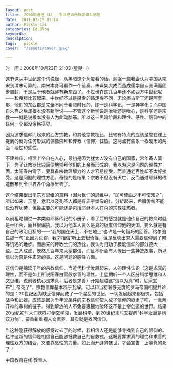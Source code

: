```yaml
---
layout: post  
title:  2006年通信（4）——中世纪自然神学课后感悟  
date:  2011-03-15 01:14  
author: Pickle Cai  
categories: EduBlog  
keywords: 
description:   
tags:	pickle   
cover:  "/assets/cover.jpeg"  

---  
```

    
时　间：2006年10月23日 21:03 (星期一)

这节课从中世纪这个词说起，从黑暗这个角度看的话，勉强一些我会认为中国从南宋到清末可算的。南宋本身可看作一个前奏。朱熹集大成而造成儒学自认圆满而固步自封。于是后于他者就鲜有新东西了。不过也许这几百年还不如西方中世纪呢——和希腊比较起来，中世纪不过是探索的路走得不同，无论奥古斯丁还是阿奎那，他们的东西都是完全不同于希腊时代的，即一是科学化，一是神学化；而中国自朱熹之后却根本没有新学说——不管这个新学说是唯物还是唯心，是科学还是宗教——就是说根本没有人为此动脑筋。所以这一黑暗阶段和理性、感性、信仰中的任何一个都没资格搭界。    

因为追求信仰而起来的西方宗教，和其他宗教相比，比较有特点的应该是您在课上提到的反对任何形式的偶像崇拜和传教（信仰）狂热。这两点有些象一枚硬币的两面：理性和感性。    

不建神庙，相信上帝自在人心，最初是因为犹太人没有自己的国家，常年寄人篱下，为了让教徒比较简便地崇拜他们的上帝而形成的。我以为这是问题的理性方面，太阳春白雪了，要具备宗教理解力的人才容易接受，而普通老百姓却不太好接受。这是问题的理性方面。奇怪的是结果：宗教不但没有灭亡，反而通过耶稣的改造散布到全世界各个角落里去了。    

这个结果很出乎东方思维的意料（因为我们的思维中，“民可使由之不可使知之”，所以如来、玉皇、老君以及孔圣人都是有庙宇塑像的）。分析起来，希腊传统不能说没有功劳，但最主要的可能还是包括耶稣本人在内的宗教狂热者。    

以前粗略翻过一本类似耶稣传记的小册子，看了后的感觉就是他传自己的教义时就是一团火，而且很偏执。我以为他本人要么是真的极度信仰他的天国，要么就是有自己的政治目标的——“我的国在天上，不在地上”也许是一句智巧的回答。格尔图良那一句“正因为荒谬，我才相信”听上去很奇怪，但是反映出来人需要信仰到了何等饥渴的地步。而后来的传教士们的热忱，我认为归功于极度信仰的部分要大一些。三人成虎，既然几百年来大家都信，而且不断会有人传出一些神迹故事，所以信以为真是件正常的事。这是问题的感性方面。    

这信仰是绵延千年的宗教信仰。当近代科学发展起来，人的理性认识（这是求真的理性，而不是如上所说阳春白雪般求善的理性。上星期听一个人区分科学思维和人文思维，说前者核心是求真，后者是求善）开始超越这“信以为真”时，尼采宣布“上帝死了”，宗教信仰基本趋于瓦解。可以和当初奢侈无度的罗马帝国相提并论的是：20世纪因为缺乏信仰而成了一个混乱的世纪，一切发展起来都很快，包括战争和武器。应该是因为千年无条件的宗教信仰使人成了信仰的奴隶了吧，一旦解开神的审判的链子，得到解放的人不免要狠狠地破坏这不是上帝创造的世界。结果20世纪初时人们欢呼打倒玄学鬼，发展科学，到20世纪末时又提醒“科学发展是柄双刃剑”，要重新重视人文素养，其实就是找回信仰。    

当这种刚获得解放的感觉过去了的时候，我相信人还是能够寻找到自己的信仰的。也许这新的信仰是相信自己能够拯救自己的自救式。这既要靠求真的理性和求善的理性双方的结合，又要靠感性的力量。如此而开辟的盛世，才会宣告：上帝真的死了！







		    
 中国教育在线·教育人

